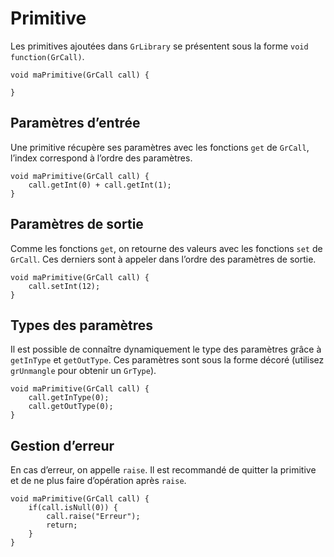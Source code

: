 # Primitive

Les primitives ajoutées dans `GrLibrary` se présentent sous la forme `void function(GrCall)`.

```grimoire
void maPrimitive(GrCall call) {

}
```

## Paramètres d’entrée

Une primitive récupère ses paramètres avec les fonctions `get` de `GrCall`, l’index correspond à l’ordre des paramètres.

```grimoire
void maPrimitive(GrCall call) {
    call.getInt(0) + call.getInt(1);
}
```

## Paramètres de sortie

Comme les fonctions `get`, on retourne des valeurs avec les fonctions `set` de `GrCall`.
Ces derniers sont à appeler dans l’ordre des paramètres de sortie.

```grimoire
void maPrimitive(GrCall call) {
    call.setInt(12);
}
```

## Types des paramètres

Il est possible de connaître dynamiquement le type des paramètres grâce à `getInType` et `getOutType`.
Ces paramètres sont sous la forme décoré (utilisez `grUnmangle` pour obtenir un `GrType`).

```grimoire
void maPrimitive(GrCall call) {
    call.getInType(0);
    call.getOutType(0);
}
```

## Gestion d’erreur

En cas d’erreur, on appelle `raise`. Il est recommandé de quitter la primitive et de ne plus faire d’opération après `raise`.

```grimoire
void maPrimitive(GrCall call) {
    if(call.isNull(0)) {
        call.raise("Erreur");
        return;
    }
}
```